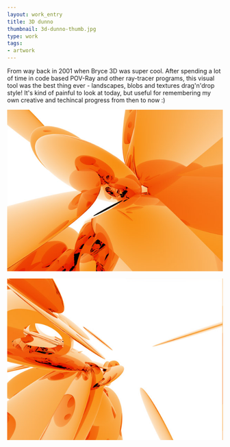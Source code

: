 ```yaml
---
layout: work_entry
title: 3D dunno
thumbnail: 3d-dunno-thumb.jpg
type: work
tags: 
- artwork
---
```


From way back in 2001 when Bryce 3D was super cool. After spending a lot of time in code based POV-Ray and other ray-tracer programs, this visual tool was the best thing ever - landscapes, blobs and textures drag'n'drop style! It's kind of painful to look at today, but useful for remembering my own creative and techincal progress from then to now :)

<p><img src="/images/work/2010-06-15_3d_dunno_1.jpg" class="illustration" title="Illustration 1" alt="Illustration 1"></p>

<p><img src="/images/work/2010-06-15_3d_dunno_2.jpg" class="illustration" title="Illustration 2" alt="Illustration 2"></p>